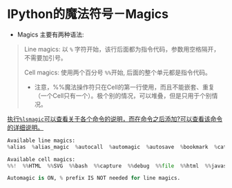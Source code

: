 # IPython的魔法符号－Magics

- Magics 主要有两种语法:

> Line magics: 以 `%` 字符开始，该行后面都为指令代码，参数用空格隔开，不需要加引号。
> 
> Cell magics: 使用两个百分号 `%%`开始, 后面的整个单元都是指令代码。
> - 注意，%%魔法操作符只在Cell的第一行使用，而且不能嵌套、重复（一个Cell只有一个）。极个别的情况，可以堆叠，但是只用于个别情况。

[执行`%lsmagic`可以查看关于各个命令的说明，而在命令之后添加?可以查看该命令的详细说明。](https://blog.hszofficial.site/TutorialForPython/%E5%B7%A5%E5%85%B7%E9%93%BE%E7%AF%87/%E4%BA%A4%E4%BA%92%E7%8E%AF%E5%A2%83jupyter/ipython%E4%B8%8E%E9%AD%94%E6%B3%95%E5%91%BD%E4%BB%A4/ipython%E4%B8%8E%E9%AD%94%E6%B3%95%E5%91%BD%E4%BB%A4.html)

```py
Available line magics:
%alias  %alias_magic  %autocall  %automagic  %autosave  %bookmark  %cat  %cd  %clear  %colors  %config  %connect_info  %cp  %debug  %dhist  %dirs  %doctest_mode  %ed  %edit  %env  %gui  %hist  %history  %killbgscripts  %ldir  %less  %lf  %lk  %ll  %load  %load_ext  %loadpy  %logoff  %logon  %logstart  %logstate  %logstop  %ls  %lsmagic  %lx  %macro  %magic  %man  %matplotlib  %mkdir  %more  %mv  %notebook  %page  %pastebin  %pdb  %pdef  %pdoc  %pfile  %pinfo  %pinfo2  %popd  %pprint  %precision  %profile  %prun  %psearch  %psource  %pushd  %pwd  %pycat  %pylab  %qtconsole  %quickref  %recall  %rehashx  %reload_ext  %rep  %rerun  %reset  %reset_selective  %rm  %rmdir  %run  %save  %sc  %set_env  %store  %sx  %system  %tb  %time  %timeit  %unalias  %unload_ext  %who  %who_ls  %whos  %xdel  %xmode

Available cell magics:
%%!  %%HTML  %%SVG  %%bash  %%capture  %%debug  %%file  %%html  %%javascript  %%js  %%latex  %%markdown  %%perl  %%prun  %%pypy  %%python  %%python2  %%python3  %%ruby  %%script  %%sh  %%svg  %%sx  %%system  %%time  %%timeit  %%writefile

Automagic is ON, % prefix IS NOT needed for line magics.

```

```plaintext

```
